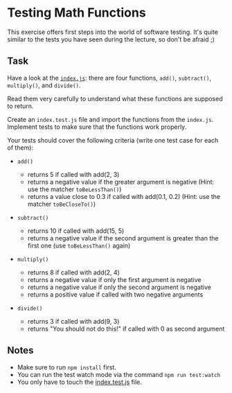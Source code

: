 # Testing Math Functions

This exercise offers first steps into the world of software testing. It's quite similar to the tests you have seen during the lecture, so don't be afraid ;)

## Task

Have a look at the [`index.js`](index.js): there are four functions, `add()`, `subtract()`, `multiply()`, and `divide()`.

Read them very carefully to understand what these functions are supposed to return.

Create an `index.test.js` file and import the functions from the `index.js`. Implement tests to make sure that the functions work properly.

Your tests should cover the following criteria (write one test case for each of them):

- `add()`

  - returns 5 if called with add(2, 3)
  - returns a negative value if the greater argument is negative (Hint: use the matcher `toBeLessThan()`)
  - returns a value close to 0.3 if called with add(0.1, 0.2) (Hint: use the matcher `toBeCloseTo()`)

- `subtract()`

  - returns 10 if called with add(15, 5)
  - returns a negative value if the second argument is greater than the first one (use `toBeLessThan()` again)

- `multiply()`

  - returns 8 if called with add(2, 4)
  - returns a negative value if only the first argument is negative
  - returns a negative value if only the second argument is negative
  - returns a positive value if called with two negative arguments

- `divide()`
  - returns 3 if called with add(9, 3)
  - returns "You should not do this!" if called with 0 as second argument

## Notes

- Make sure to run `npm install` first.
- You can run the test watch mode via the command `npm run test:watch`
- You only have to touch the [index.test.js](index.test.js) file.
